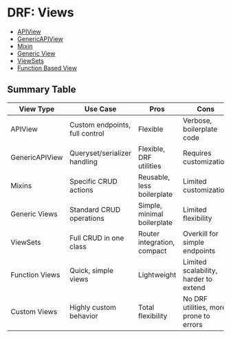 # DRF: Views

- [APIView](./drf_view_apiview.md)
- [GenericAPIView](./drf_view_genericapiview.md)
- [Mixin](./drf_view_mixins.md)
- [Generic View](./drf_view_genericview.md)
- [ViewSets](./drf_view_viewset.md)
- [Function Based View](./drf_view_function.md)

## Summary Table
| View Type | Use Case	| Pros	| Cons |
| --------- | --------- | ----- | ----- |
| APIView	| Custom endpoints, full control | Flexible	| Verbose, boilerplate code |
| GenericAPIView | Queryset/serializer handling	| Flexible, DRF utilities | Requires customization |
| Mixins | Specific CRUD actions | Reusable, less boilerplate | Limited customization |
| Generic Views	| Standard CRUD operations	| Simple, minimal boilerplate	| Limited flexibility |
| ViewSets	| Full CRUD in one class | Router integration, compact	| Overkill for simple endpoints |
| Function Views | Quick, simple views	|Lightweight	| Limited scalability, harder to extend |
| Custom Views	| Highly custom behavior	| Total flexibility	| No DRF utilities, more prone to errors |

